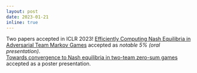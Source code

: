 ```yaml
---
layout: post
date: 2023-01-21
inline: true
---
```


Two papers accepted in ICLR 2023! [Efficiently Computing Nash Equilibria in Adversarial Team Markov Games](https://openreview.net/forum?id=mjzm6btqgV) accepted as *notable 5% (oral presentation)*. <br> [Towards convergence to Nash equilibria in two-team zero-sum games](https://openreview.net/forum?id=4BPFwvKOvo5) accepted as a poster presentation.
